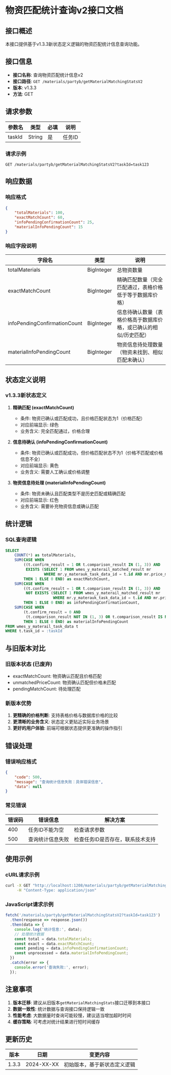 # 物资匹配统计查询v2接口文档

## 接口概述

本接口提供基于v1.3.3新状态定义逻辑的物资匹配统计信息查询功能。

## 接口信息

- **接口名称**: 查询物资匹配统计信息v2
- **接口路径**: `GET /materials/partyb/getMaterialMatchingStatsV2`
- **版本**: v1.3.3
- **方法**: GET

## 请求参数

| 参数名 | 类型 | 必填 | 说明 |
|-------|------|------|------|
| taskId | String | 是 | 任务ID |

### 请求示例

```http
GET /materials/partyb/getMaterialMatchingStatsV2?taskId=task123
```

## 响应数据

### 响应格式

```json
{
    "totalMaterials": 100,
    "exactMatchCount": 60,
    "infoPendingConfirmationCount": 25,
    "materialInfoPendingCount": 15
}
```

### 响应字段说明

| 字段名 | 类型 | 说明 |
|-------|------|------|
| totalMaterials | BigInteger | 总物资数量 |
| exactMatchCount | BigInteger | 精确匹配数量（完全匹配通过，表格价格低于等于数据库价格） |
| infoPendingConfirmationCount | BigInteger | 信息待确认数量（表格价格高于数据库价格，或已确认的相似/历史匹配） |
| materialInfoPendingCount | BigInteger | 物资信息待处理数量（物资未找到、相似匹配未确认） |

## 状态定义说明

### v1.3.3新状态定义

1. **精确匹配 (exactMatchCount)**
   - 条件: 物资已确认或匹配成功，且价格匹配状态为1（价格匹配）
   - 对应前端显示: 绿色
   - 业务含义: 完全匹配通过，价格合理

2. **信息待确认 (infoPendingConfirmationCount)**
   - 条件: 物资已确认或匹配成功，但价格匹配状态不为1（价格不匹配或价格信息不全）
   - 对应前端显示: 黄色
   - 业务含义: 需要人工确认或价格调整

3. **物资信息待处理 (materialInfoPendingCount)**
   - 条件: 物资未确认且匹配类型不是历史匹配或精确匹配
   - 对应前端显示: 红色
   - 业务含义: 需要补充物资信息或确认匹配

## 统计逻辑

### SQL查询逻辑

```sql
SELECT
    COUNT(*) as totalMaterials,
    SUM(CASE WHEN
        ((t.confirm_result = 1 OR t.comparison_result IN (1, 3)) AND
         EXISTS (SELECT 1 FROM wmes_y_materail_matched_result mr
                 WHERE mr.y_materauk_task_data_id = t.id AND mr.price_matched_status = 1))
        THEN 1 ELSE 0 END) as exactMatchCount,
    SUM(CASE WHEN
        ((t.confirm_result = 1 OR t.comparison_result IN (1, 3)) AND
         NOT EXISTS (SELECT 1 FROM wmes_y_materail_matched_result mr
                     WHERE mr.y_materauk_task_data_id = t.id AND mr.price_matched_status = 1))
        THEN 1 ELSE 0 END) as infoPendingConfirmationCount,
    SUM(CASE WHEN
        (t.confirm_result = 0 AND
         (t.comparison_result NOT IN (1, 3) OR t.comparison_result IS NULL))
        THEN 1 ELSE 0 END) as materialInfoPendingCount
FROM wmes_y_materail_task_data t
WHERE t.task_id = :taskId
```

## 与旧版本对比

### 旧版本状态 (已废弃)
- exactMatchCount: 物资确认匹配且价格匹配
- unmatchedPriceCount: 物资确认匹配但价格未匹配
- pendingMatchCount: 待处理匹配

### 新版本优势
1. **更精确的价格判断**: 支持表格价格与数据库价格的比较
2. **更清晰的业务含义**: 状态定义更贴近实际业务场景
3. **更好的用户体验**: 前端可根据状态提供更准确的操作指引

## 错误处理

### 错误响应格式

```json
{
    "code": 500,
    "message": "查询统计信息失败：具体错误信息",
    "data": null
}
```

### 常见错误

| 错误码 | 错误信息 | 解决方案 |
|-------|---------|----------|
| 400 | 任务ID不能为空 | 检查请求参数 |
| 500 | 查询统计信息失败 | 检查任务ID是否存在，联系技术支持 |

## 使用示例

### cURL请求示例

```bash
curl -X GET "http://localhost:1208/materials/partyb/getMaterialMatchingStatsV2?taskId=task123" \
     -H "Content-Type: application/json"
```

### JavaScript请求示例

```javascript
fetch('/materials/partyb/getMaterialMatchingStatsV2?taskId=task123')
  .then(response => response.json())
  .then(data => {
    console.log('统计信息:', data);
    // 处理统计数据
    const total = data.totalMaterials;
    const exact = data.exactMatchCount;
    const pending = data.infoPendingConfirmationCount;
    const unprocessed = data.materialInfoPendingCount;
  })
  .catch(error => {
    console.error('查询失败:', error);
  });
```

## 注意事项

1. **版本迁移**: 建议从旧版本`getMaterialMatchingStats`接口迁移到本接口
2. **数据一致性**: 统计数据与查询接口保持逻辑一致
3. **性能考虑**: 大数据量时查询可能较慢，建议适当增加超时时间
4. **缓存策略**: 可考虑对统计结果进行短时间缓存

## 更新历史

| 版本 | 日期 | 变更内容 |
|------|------|----------|
| 1.3.3 | 2024-XX-XX | 初始版本，基于新状态定义逻辑 |